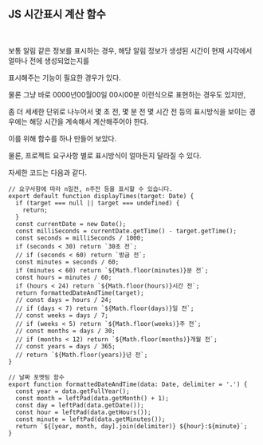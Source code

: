 ## JS 시간표시 계산 함수
<br>

보통 알림 같은 정보를 표시하는 경우, 해당 알림 정보가 생성된 시간이 현재 시각에서 얼마나 전에 생성되었는지를

표시해주는 기능이 필요한 경우가 있다.

물론 그냥 바로 0000년00월00일 00시00분  이런식으로 표현하는 경우도 있지만,

좀 더 세세한 단위로 나누어서 몇 초 전, 몇 분 전 몇 시간 전 등의 표시방식을 보이는 경우에는 해당 시간을 계속해서 계산해주어야 한다.

이를 위해 함수를 하나 만들어 보았다.

물론, 프로젝트 요구사항 별로 표시방식이 얼마든지 달라질 수 있다.

자세한 코드는 다음과 같다.

```tsx
// 요구사항에 따라 n일전, n주전 등을 표시할 수 있습니다.
export default function displayTimes(target: Date) {
  if (target === null || target === undefined) {
    return;
  }
  const currentDate = new Date();
  const milliSeconds = currentDate.getTime() - target.getTime();
  const seconds = milliSeconds / 1000;
  if (seconds < 30) return `30초 전`;
  // if (seconds < 60) return `방금 전`;
  const minutes = seconds / 60;
  if (minutes < 60) return `${Math.floor(minutes)}분 전`;
  const hours = minutes / 60;
  if (hours < 24) return `${Math.floor(hours)}시간 전`;
  return formattedDateAndTime(target);
  // const days = hours / 24;
  // if (days < 7) return `${Math.floor(days)}일 전`;
  // const weeks = days / 7;
  // if (weeks < 5) return `${Math.floor(weeks)}주 전`;
  // const months = days / 30;
  // if (months < 12) return `${Math.floor(months)}개월 전`;
  // const years = days / 365;
  // return `${Math.floor(years)}년 전`;
}

// 날짜 포멧팅 함수
export function formattedDateAndTime(data: Date, delimiter = '.') {
  const year = data.getFullYear();
  const month = leftPad(data.getMonth() + 1);
  const day = leftPad(data.getDate());
  const hour = leftPad(data.getHours());
  const minute = leftPad(data.getMinutes());
  return `${[year, month, day].join(delimiter)} ${hour}:${minute}`;
}
```